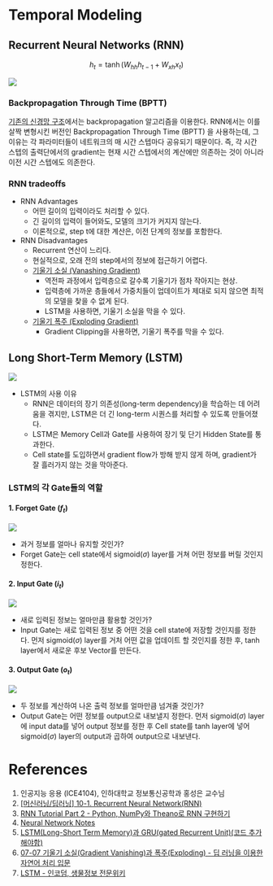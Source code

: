 # Temporal Modeling

## Recurrent Neural Networks (RNN)

$$h_t = \tanh (W_{hh}h_{t-1} + W_{xh}x_{t})$$

<img src="https://lh3.googleusercontent.com/--wG97cZk_Cw/X7csFk4ULVI/AAAAAAAAOdc/wRjtbBislMI7xF0TUxOhbk3AyPKe9YOsACLcBGAsYHQ/w443-h180/image.png" />

### Backpropagation Through Time (BPTT)
[기존의 신경망 구조](../03.%20Neural%20Networks/)에서는 backpropagation 알고리즘을 이용한다. RNN에서는 이를 살짝 변형시킨 버전인 Backpropagation Through Time (BPTT) 을 사용하는데, 그 이유는 각 파라미터들이 네트워크의 매 시간 스텝마다 공유되기 때문이다. 즉, 각 시간 스텝의 출력단에서의 gradient는 현재 시간 스텝에서의 계산에만 의존하는 것이 아니라 이전 시간 스텝에도 의존한다.

### RNN tradeoffs
- RNN Advantages
    - 어떤 길이의 입력이라도 처리할 수 있다.
    - 긴 길이의 입력이 들어와도, 모델의 크기가 커지지 않는다.
    - 이론적으로, step t에 대한 계산은, 이전 단계의 정보를 포함한다.
- RNN Disadvantages
    - Recurrent 연산이 느리다.
    - 현실적으로, 오래 전의 step에서의 정보에 접근하기 어렵다.
    - [기울기 소실 (Vanashing Gradient)](https://wikidocs.net/61375)
        - 역전파 과정에서 입력층으로 갈수록 기울기가 점차 작아지는 현상. 
        - 입력층에 가까운 층들에서 가중치들이 업데이트가 제대로 되지 않으면 최적의 모델을 찾을 수 없게 된다.
        - LSTM을 사용하면, 기울기 소실을 막을 수 있다.
    - [기울기 폭주 (Exploding Gradient)](https://wikidocs.net/61375)
        - Gradient Clipping을 사용하면, 기울기 폭주를 막을 수 있다.
    
## Long Short-Term Memory (LSTM)

<img src="https://velog.velcdn.com/images%2Fyuns_u%2Fpost%2F4ef2c3a5-832f-41be-ade8-5f4c76d13fd1%2Fimage.png" />

- LSTM의 사용 이유
    - RNN은 데이터의 장기 의존성(long-term dependency)을 학습하는 데 어려움을 겪지만, LSTM은 더 긴 long-term 시퀀스를 처리할 수 있도록 만들어졌다.
    - LSTM은 Memory Cell과 Gate를 사용하여 장기 및 단기 Hidden State를 통과한다.
    - Cell state를 도입하면서 gradient flow가 방해 받지 않게 하며, gradient가 잘 흘러가지 않는 것을 막아준다.


### LSTM의 각 Gate들의 역할

#### 1. Forget Gate ($f_{t}$)

<img src="https://imghub.insilicogen.com/media/photos/LSTM3-focus-f.png"/>

- 과거 정보를 얼마나 유지할 것인가?
- Forget Gate는 cell state에서 sigmoid($\sigma{}$) layer를 거쳐 어떤 정보를 버릴 것인지 정한다.

#### 2. Input Gate ($i_{t}$)

<img src="https://imghub.insilicogen.com/media/photos/LSTM3-focus-i.png"/>

- 새로 입력된 정보는 얼마만큼 활용할 것인가?
- Input Gate는 새로 입력된 정보 중 어떤 것을 cell state에 저장할 것인지를 정한다. 먼저 sigmoid($\sigma{}$) layer를 거처 어떤 값을 업데이트 할 것인지를 정한 후, tanh layer에서 새로운 후보 Vector를 만든다.

#### 3. Output Gate ($o_{t}$)
    
<img src="https://imghub.insilicogen.com/media/photos/LSTM3-focus-o.png"/>

- 두 정보를 계산하여 나온 출력 정보를 얼마만큼 넘겨줄 것인가?
- Output Gate는 어떤 정보를 output으로 내보낼지 정한다. 먼저 sigmoid($\sigma{}$) layer에 input data를 넣어 output 정보를 정한 후 Cell state를 tanh layer에 넣어 sigmoid($\sigma{}$) layer의 output과 곱하여 output으로 내보낸다.

# References
1. 인공지능 응용 (ICE4104), 인하대학교 정보통신공학과 홍성은 교수님
2. [[머신러닝/딥러닝] 10-1. Recurrent Neural Network(RNN)](https://sonsnotation.blogspot.com/2020/11/10-recurrent-neural-networkrnn.html)
3. [RNN Tutorial Part 2 - Python, NumPy와 Theano로 RNN 구현하기](http://aikorea.org/blog/rnn-tutorial-2/)
4. [Neural Network Notes](https://rstudio-pubs-static.s3.amazonaws.com/840976_c6e818a01f2c4b139e85e8074af60805.html)
5. [LSTM(Long-Short Term Memory)과 GRU(gated Recurrent Unit)(코드 추가해야함)](https://velog.io/@yuns_u/LSTMLong-Short-Term-Memory%EA%B3%BC-GRUgated-Recurrent-Unit)
6. [07-07 기울기 소실(Gradient Vanishing)과 폭주(Exploding) - 딥 러닝을 이용한 자연어 처리 입문](https://wikidocs.net/61375)
7. [LSTM - 인코덤, 생물정보 전문위키](http://www.incodom.kr/LSTM#h_a963932a2464f3866c7891e38db0e30b)
